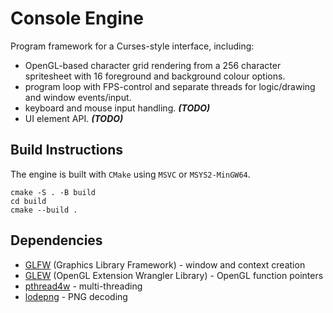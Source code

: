 
# Console Engine
Program framework for a Curses-style interface, including:
- OpenGL-based character grid rendering from a 256 character spritesheet with 16 foreground and background colour options.
- program loop with FPS-control and separate threads for logic/drawing and window events/input.
- keyboard and mouse input handling. _**(TODO)**_
- UI element API. _**(TODO)**_

## Build Instructions
The engine is built with `CMake` using `MSVC` or `MSYS2-MinGW64`.
```
cmake -S . -B build
cd build
cmake --build .
```

## Dependencies
- [GLFW](https://www.glfw.org/) (Graphics Library Framework) - window and context creation
- [GLEW](https://glew.sourceforge.net/) (OpenGL Extension Wrangler Library) - OpenGL function pointers
- [pthread4w](https://github.com/jwinarske/pthreads4w) - multi-threading
- [lodepng](https://lodev.org/lodepng/) - PNG decoding
